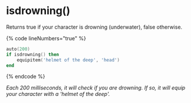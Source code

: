 # isdrowning()

Returns true if your character is drowning (underwater), false otherwise.

{% code lineNumbers="true" %}
```lua
auto(200)
if isdrowning() then
    equipitem('helmet of the deep', 'head')
end
```
{% endcode %}

_Each 200 milliseconds, it will check if you are drowning. If so, it will equip your character with a 'helmet of the deep'._